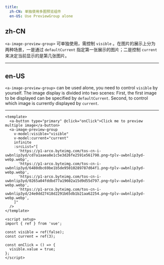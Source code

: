 ```yaml
title:
  zh-CN: 单独使用多图预览组件
  en-US: Use PreviewGroup alone
```

## zh-CN

`<a-image-preview-group>` 可单独使用，需控制 `visible` 。在图片的展示上分为两种场景，一是通过 `defaultCurrent` 指定第一张展示的图片；二是控制 `current` 来决定当前显示的是第几张图片。

---

## en-US

`<a-image-preview-group>` can be used alone, you need to control `visible` by yourself. The image display is divided into two scenes: First, the first image to be displayed can be specified by `defaultCurrent`. Second, to control which image is currently displayed by `current`.

---

```vue
<template>
  <a-button type="primary" @click="onClick">Click me to preview multiple image</a-button>
  <a-image-preview-group
    v-model:visible="visible"
    v-model:current="current"
    infinite
    :srcList="[
      'https://p1-arco.byteimg.com/tos-cn-i-uwbnlip3yd/cd7a1aaea8e1c5e3d26fe2591e561798.png~tplv-uwbnlip3yd-webp.webp',
      'https://p1-arco.byteimg.com/tos-cn-i-uwbnlip3yd/6480dbc69be1b5de95010289787d64f1.png~tplv-uwbnlip3yd-webp.webp',
      'https://p1-arco.byteimg.com/tos-cn-i-uwbnlip3yd/0265a04fddbd77a19602a15d9d55d797.png~tplv-uwbnlip3yd-webp.webp',
      'https://p1-arco.byteimg.com/tos-cn-i-uwbnlip3yd/24e0dd27418d2291b65db1b21aa62254.png~tplv-uwbnlip3yd-webp.webp',
    ]"
  />
</template>

<script setup>
import { ref } from 'vue';

const visible = ref(false);
const current = ref(3);

const onClick = () => {
  visible.value = true;
};
</script>
```
